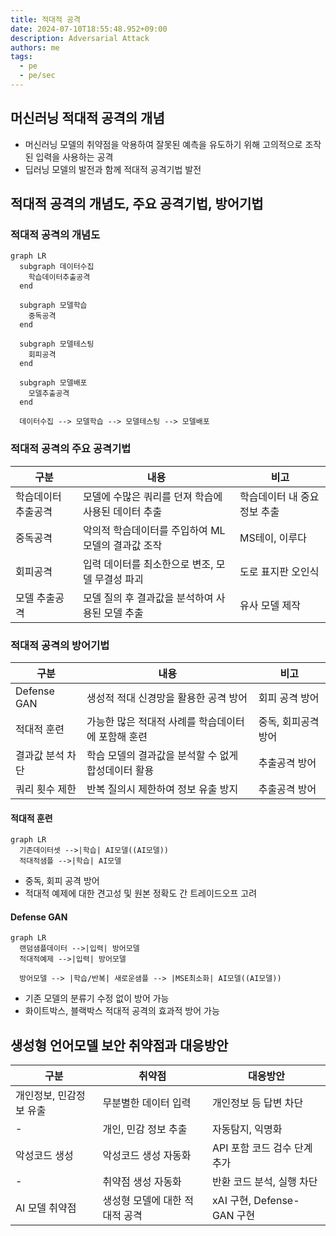 ```yaml
---
title: 적대적 공격
date: 2024-07-10T18:55:48.952+09:00
description: Adversarial Attack
authors: me
tags:
  - pe
  - pe/sec 
---
```


## 머신러닝 적대적 공격의 개념

- 머신러닝 모델의 취약점을 악용하여 잘못된 예측을 유도하기 위해 고의적으로 조작된 입력을 사용하는 공격
- 딥러닝 모델의 발전과 함께 적대적 공격기법 발전

## 적대적 공격의 개념도, 주요 공격기법, 방어기법

### 적대적 공격의 개념도

```mermaid
graph LR
  subgraph 데이터수집
    학습데이터추출공격
  end 

  subgraph 모델학습
    중독공격
  end

  subgraph 모델테스팅
    회피공격
  end

  subgraph 모델배포
    모델추출공격
  end

  데이터수집 --> 모델학습 --> 모델테스팅 --> 모델배포
```

### 적대적 공격의 주요 공격기법

| 구분 | 내용 | 비고 |
| --- | --- | --- |
| 학습데이터 추출공격 | 모델에 수많은 쿼리를 던져 학습에 사용된 데이터 추출 | 학습데이터 내 중요정보 추출 |
| 중독공격 | 악의적 학습데이터를 주입하여 ML 모델의 결과값 조작 | MS테이, 이루다 |
| 회피공격 | 입력 데이터를 최소한으로 변조, 모델 무결성 파괴 | 도로 표지판 오인식 |
| 모델 추출공격 | 모델 질의 후 결과값을 분석하여 사용된 모델 추출 | 유사 모델 제작 |

### 적대적 공격의 방어기법

| 구분 | 내용 | 비고 |
| --- | --- | --- |
| Defense GAN | 생성적 적대 신경망을 활용한 공격 방어 | 회피 공격 방어 |
| 적대적 훈련 | 가능한 많은 적대적 사례를 학습데이터에 포함해 훈련 | 중독, 회피공격 방어 |
| 결과값 분석 차단 | 학습 모델의 결과값을 분석할 수 없게 합성데이터 활용 | 추출공격 방어 |
| 쿼리 횟수 제한 | 반복 질의시 제한하여 정보 유출 방지 | 추출공격 방어 |

#### 적대적 훈련

```mermaid
graph LR
  기존데이터셋 -->|학습| AI모델((AI모델))
  적대적샘플 -->|학습| AI모델
```

- 중독, 회피 공격 방어
- 적대적 예제에 대한 견고성 및 원본 정확도 간 트레이드오프 고려

#### Defense GAN

```mermaid
graph LR
  랜덤샘플데이터 -->|입력| 방어모델
  적대적예제 -->|입력| 방어모델

  방어모델 --> |학습/반복| 새로운샘플 --> |MSE최소화| AI모델((AI모델))
```

- 기존 모델의 분류기 수정 없이 방어 가능
- 화이트박스, 블랙박스 적대적 공격의 효과적 방어 가능

## 생성형 언어모델 보안 취약점과 대응방안

| 구분 | 취약점 | 대응방안 |
| --- | --- | --- |
| 개인정보, 민감정보 유출 | 무분별한 데이터 입력 | 개인정보 등 답변 차단 |
| - | 개인, 민감 정보 추출 | 자동탐지, 익명화 |
| 악성코드 생성 | 악성코드 생성 자동화 | API 포함 코드 검수 단계 추가 |
| - | 취약점 생성 자동화 | 반환 코드 분석, 실행 차단 |
| AI 모델 취약점 | 생성형 모델에 대한 적대적 공격 | xAI 구현, Defense-GAN 구현 |
